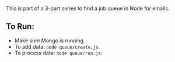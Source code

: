 This is part of a 3-part series to find a job queue in Node for emails.

## To Run:  
- Make sure Mongo is running.  
- To add data: `node queue/create.js`.  
- To process data: `node queue/run.js`.  
